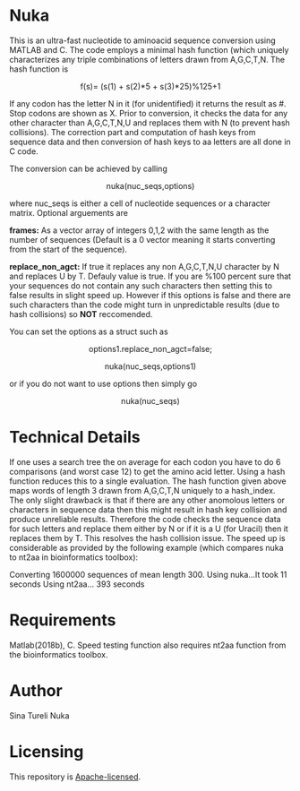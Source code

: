 # Nuka
This is an ultra-fast nucleotide to aminoacid sequence conversion using MATLAB and C.
The code employs a minimal hash function (which uniquely characterizes any triple 
combinations of letters drawn from A,G,C,T,N. The hash function is

<p align="center">
f(s)= (s(1) + s(2)*5 + s(3)*25)%125+1
</p>

If any codon has the letter N in it (for unidentified) it returns the result as #. 
Stop codons are shown as X. Prior to conversion, it checks the data for any other 
character than A,G,C,T,N,U and replaces them with N (to prevent hash collisions). The
correction part and computation of hash keys from sequence data and then conversion of hash
keys to aa letters are all done in C code.

The conversion can be achieved by calling

<p align="center">
nuka(nuc_seqs,options)
</p>

where nuc_seqs is either a cell of nucleotide sequences or a character matrix. Optional
arguements are

**frames:** As a vector array of integers 0,1,2 with the same length as the number of sequences
(Default is a 0 vector meaning it starts converting from the start of the sequence).

**replace_non_agct:** If true it replaces any non A,G,C,T,N,U character by N and replaces U by T. 
Defauly value is true. If you are %100 percent sure that your sequences do not contain any such 
characters then setting this to false results in slight speed up. However if this options is false
and there are such characters than the code might turn in unpredictable results (due to hash collisions)
so **NOT** reccomended. 

You can set the options as a struct such as

<p align="center">
options1.replace_non_agct=false;
</p>  
<p align="center">  
nuka(nuc_seqs,options1)
</p>

or if you do not want to use options then simply go

<p align="center">
nuka(nuc_seqs)
<p>

# Technical Details

If one uses a search tree the on average for each codon you have to do 6 comparisons (and worst case 12) to get the amino acid letter. Using a hash function reduces this to a single evaluation. The hash function given above maps words of length 3 drawn from A,G,C,T,N uniquely to a hash_index. The only slight drawback is that if there are any other anomolous letters or characters in sequence data then this might result in hash key collision and produce unreliable results. Therefore the code checks the sequence data for such letters and replace them either by N or if it is a U (for Uracil) then it replaces them by T. This resolves the hash collision issue. The speed up is considerable as provided by the following example (which compares nuka to nt2aa in bioinformatics toolbox):

Converting 1600000 sequences of mean length 300.
Using nuka...It took 11 seconds
Using nt2aa... 393 seconds


# Requirements

Matlab(2018b), C. Speed testing function also requires nt2aa function from the bioinformatics toolbox. 

# Author
Sina Tureli
Nuka

# Licensing

This repository is
[Apache-licensed](https://github.com/bamos/densenet.pytorch/blob/master/LICENSE).
